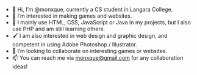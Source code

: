 - 👋 Hi, I’m @monxque, currently a CS student in Langara College. 
- 👀 I’m interested in making games and websites. 
- 🌱 I mainly use HTML, CSS, JavaScript or Java in my projects, but I also use PHP and am still learning others.
- 🖌️ I am also interested in web design and graphic design, and competent in using Adobe Photoshop / Illustrator.
- 💞️ I’m looking to collaborate on interesting games or websites.
- 📫 You can reach me via monxque@gmail.com for any collaboration ideas!

<!---
monxque/monxque is a ✨ special ✨ repository because its `README.md` (this file) appears on your GitHub profile.
You can click the Preview link to take a look at your changes.
--->
